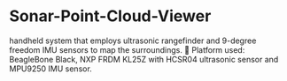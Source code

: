 # Sonar-Point-Cloud-Viewer
handheld system that employs ultrasonic rangefinder and 9-degree freedom IMU sensors to map the surroundings.  Platform used: BeagleBone Black, NXP FRDM KL25Z with HCSR04 ultrasonic sensor and MPU9250 IMU sensor.
